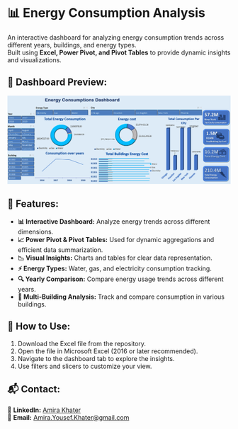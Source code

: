  # 📊 Energy Consumption Analysis

An interactive dashboard for analyzing energy consumption trends across different years, buildings, and energy types.  
Built using **Excel, Power Pivot, and Pivot Tables** to provide dynamic insights and visualizations.

## 📌 Dashboard Preview:
![Dashboard Screenshot](photo.png)

## 📢 Features:
- **📊 Interactive Dashboard:** Analyze energy trends across different dimensions.
- **📈 Power Pivot & Pivot Tables:** Used for dynamic aggregations and efficient data summarization.
- **📉 Visual Insights:** Charts and tables for clear data representation.
- **⚡ Energy Types:** Water, gas, and electricity consumption tracking.
- **🔍 Yearly Comparison:** Compare energy usage trends across different years.
- **🏢 Multi-Building Analysis:** Track and compare consumption in various buildings.

## 🚀 How to Use:
1. Download the Excel file from the repository.
2. Open the file in Microsoft Excel (2016 or later recommended).
3. Navigate to the dashboard tab to explore the insights.
4. Use filters and slicers to customize your view.

## 📬 Contact:
🔗 **LinkedIn:** [Amira Khater](https://www.linkedin.com/in/amirakhater/)  
📧 **Email:** Amira.Yousef.Khater@gmail.com  


 
 
